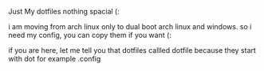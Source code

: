 Just My dotfiles nothing spacial (:

i am moving from arch linux only to dual boot arch linux and windows. so i need my config, you can copy them if you want (:

if you are here, let me tell you that dotfiles callled dotfile because they start with dot for example .config

